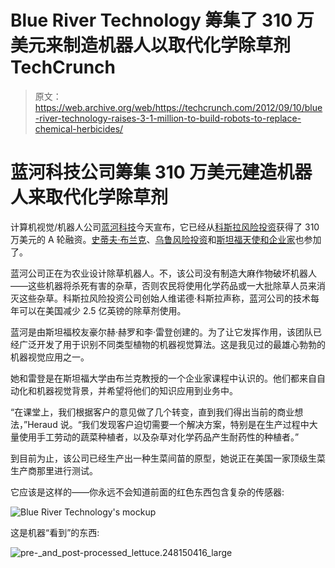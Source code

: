 # Blue River Technology 筹集了 310 万美元来制造机器人以取代化学除草剂 TechCrunch

> 原文：<https://web.archive.org/web/https://techcrunch.com/2012/09/10/blue-river-technology-raises-3-1-million-to-build-robots-to-replace-chemical-herbicides/>

# 蓝河科技公司筹集 310 万美元建造机器人来取代化学除草剂

计算机视觉/机器人公司[蓝河科技](https://web.archive.org/web/20221007004524/http://bluerivert.com/)今天宣布，它已经从[科斯拉风险投资](https://web.archive.org/web/20221007004524/http://www.crunchbase.com/financial-organization/khosla-ventures)获得了 310 万美元的 A 轮融资。[史蒂夫·布兰克](https://web.archive.org/web/20221007004524/http://www.crunchbase.com/person/steve-blank)、[乌鲁风险投资](https://web.archive.org/web/20221007004524/http://www.crunchbase.com/financial-organization/ulu-ventures)和[斯坦福天使和企业家](https://web.archive.org/web/20221007004524/http://www.stanfordangelsandentrepreneurs.com/)也参加了。

蓝河公司正在为农业设计除草机器人。不，该公司没有制造大麻作物破坏机器人——这些机器将杀死有害的杂草，否则农民将使用化学药品或一大批除草人员来消灭这些杂草。科斯拉风险投资公司创始人维诺德·科斯拉声称，蓝河公司的技术每年可以在美国减少 2.5 亿英镑的除草剂使用。

蓝河是由斯坦福校友豪尔赫·赫罗和李·雷登创建的。为了让它发挥作用，该团队已经广泛开发了用于识别不同类型植物的机器视觉算法。这是我见过的最雄心勃勃的机器视觉应用之一。

她和雷登是在斯坦福大学由布兰克教授的一个企业家课程中认识的。他们都来自自动化和机器视觉背景，并希望将他们的知识应用到业务中。

“在课堂上，我们根据客户的意见做了几个转变，直到我们得出当前的商业想法，”Heraud 说。“我们发现客户迫切需要一个解决方案，特别是在生产过程中大量使用手工劳动的蔬菜种植者，以及杂草对化学药品产生耐药性的种植者。”

到目前为止，该公司已经生产出一种生菜间苗的原型，她说正在美国一家顶级生菜生产商那里进行测试。

它应该是这样的——你永远不会知道前面的红色东西包含复杂的传感器:

![](img/5e4c4faa42f0266381c67c5e6449eccc.png "Blue River Technology's mockup")

这是机器“看到”的东西:

![](img/4cf8864bbeacce23514135f26fed1af8.png "pre-_and_post-processed_lettuce.248150416_large")